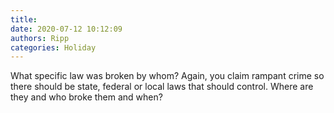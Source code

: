 ```yaml
---
title: 
date: 2020-07-12 10:12:09
authors: Ripp
categories: Holiday
---
```


 What specific law was broken by whom?   Again, you claim rampant crime so there should be state, federal or local laws that should control.   Where are they and who broke them and when?